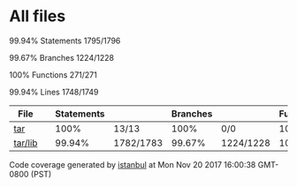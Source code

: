 All files
=========

<span class="strong">99.94% </span> <span class="quiet">Statements</span> <span class="fraction">1795/1796</span>

<span class="strong">99.67% </span> <span class="quiet">Branches</span> <span class="fraction">1224/1228</span>

<span class="strong">100% </span> <span class="quiet">Functions</span> <span class="fraction">271/271</span>

<span class="strong">99.94% </span> <span class="quiet">Lines</span> <span class="fraction">1748/1749</span>

<table style="width:100%;"><colgroup><col style="width: 10%" /><col style="width: 10%" /><col style="width: 10%" /><col style="width: 10%" /><col style="width: 10%" /><col style="width: 10%" /><col style="width: 10%" /><col style="width: 10%" /><col style="width: 10%" /><col style="width: 10%" /></colgroup><thead><tr class="header"><th>File</th><th></th><th>Statements</th><th></th><th>Branches</th><th></th><th>Functions</th><th></th><th>Lines</th><th></th></tr></thead><tbody><tr class="odd"><td><a href="tar/index.html">tar</a></td><td><div class="chart"><div class="cover-fill cover-full" style="width: 100%;"></div><div class="cover-empty" style="width:0%;"></div></div></td><td>100%</td><td>13/13</td><td>100%</td><td>0/0</td><td>100%</td><td>0/0</td><td>100%</td><td>13/13</td></tr><tr class="even"><td><a href="tar/lib/index.html">tar/lib</a></td><td><div class="chart"><div class="cover-fill" style="width: 99%;"></div><div class="cover-empty" style="width:1%;"></div></div></td><td>99.94%</td><td>1782/1783</td><td>99.67%</td><td>1224/1228</td><td>100%</td><td>271/271</td><td>99.94%</td><td>1735/1736</td></tr></tbody></table>

Code coverage generated by [istanbul](https://istanbul.js.org/) at Mon Nov 20 2017 16:00:38 GMT-0800 (PST)

